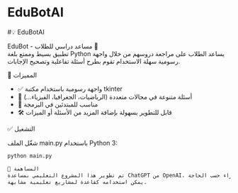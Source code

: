 # EduBotAI
#💡 EduBotAI

EduBot - مساعد دراسي للطلاب 🧠  
تطبيق بسيط وممتع بلغة Python يساعد الطلاب على مراجعة دروسهم من خلال واجهة رسومية سهلة الاستخدام تقوم بطرح أسئلة تفاعلية وتصحيح الإجابات.

📌 المميزات

- ✅ واجهة رسومية باستخدام مكتبة tkinter  
- 🧠 أسئلة متنوعة في مجالات متعددة (الرياضيات، الجغرافيا، الفيزياء...)  
- 👶 مناسب للمبتدئين في البرمجة  
- 🛠️ قابل للتطوير بسهولة بإضافة المزيد من الأسئلة أو الميزات  

✅ التشغيل

شغّل الملف main.py باستخدام Python 3:

```bash
python main.py

🧪 المساهمة
تم تطوير هذا المشروع التعليمي بمساعدة ChatGPT من OpenAI، وتم تعديل بعض الأجزاء حسب الحاجة.
يمكن استخدامه كقاعدة لمشاريع تعليمية مشابهة.


